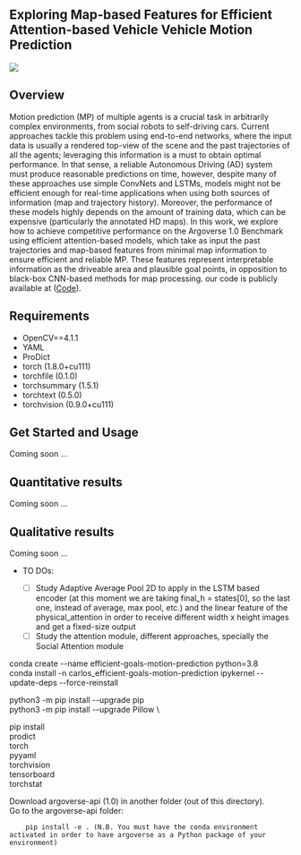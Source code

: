 # <span style="font-size:0.8em;">**Exploring Map-based Features for Efficient Attention-based Vehicle Vehicle Motion Prediction**</span>

<img src="data/datasets/argoverse/motion-forecasting/train/goal_points_test/3_step_7_multimodal.png"/>

## Overview
Motion prediction (MP) of multiple agents is a crucial task in arbitrarily complex environments, from social robots to self-driving cars. Current approaches tackle this problem using end-to-end networks, where the input data is usually a rendered top-view of the scene and the past trajectories of all the agents; leveraging this information is a must to obtain optimal performance. In that sense, a reliable Autonomous Driving (AD) system must produce reasonable predictions on time, however, despite many of these approaches use simple ConvNets and LSTMs, models might not be efficient enough for real-time applications when using both sources of information (map and trajectory history). Moreover, the performance of these models highly depends on the amount of training data, which can be expensive (particularly the annotated HD maps). In this work, we explore how to achieve competitive performance on the Argoverse 1.0 Benchmark using efficient attention-based models, which take as input the past trajectories and map-based features from minimal map information to ensure efficient and reliable MP. These features represent interpretable information as the driveable area and plausible goal points, in opposition to black-box CNN-based
methods for map processing. our code is publicly available at ([Code](https://github.com/Cram3r95/mapfe4mp)).

<!-- Second, the system is validated ([Qualitative Results](https://cutt.ly/uk9ziaq)) in the CARLA simulator fulfilling the requirements of the Euro-NCAP evaluation for Unexpected Vulnerable Road Users (VRU), where a pedestrian suddenly jumps into the road and the vehicle has to avoid collision or reduce the impact velocity as much as possible. Finally, a comparison between our HD map based perception strategy and our previous work with rectangular based approach is carried out, demonstrating how incorporating enriched topological map information increases the reliability of the Autonomous Driving (AD) stack. Code is publicly available ([Code](https://github.com/Cram3r95/map-filtered-mot)) as a ROS package. -->

## Requirements

<!-- Note that due to ROS1 limitations (till Noetic version), specially in terms of TF ROS package, we limited the Python version to 2.7. Future works will integrate the code using ROS1 Noetic or ROS2, improving the version to Python3. -->

<!-- - Python3.8 
- Numpy
- ROS melodic
- HD map information (Monitorized lanes)
- scikit-image==0.17.2
- lap==0.4.0 -->
- OpenCV==4.1.1
- YAML
- ProDict
- torch (1.8.0+cu111)
- torchfile (0.1.0)
- torchsummary (1.5.1)
- torchtext (0.5.0)
- torchvision (0.9.0+cu111)

## Get Started and Usage
Coming soon ...
## Quantitative results
Coming soon ...
## Qualitative results
Coming soon ...

  - TO DOs:

	- [ ] Study Adaptive Average Pool 2D to apply in the LSTM based encoder (at this moment we are taking final_h =    states[0], so the last one, instead of average, max pool, etc.) and the linear feature of the physical_attention in order to receive different width x height images and get a fixed-size output 
    - [ ] Study the attention module, different approaches, specially the Social Attention module

conda create --name efficient-goals-motion-prediction python=3.8 \
conda install -n carlos_efficient-goals-motion-prediction ipykernel --update-deps --force-reinstall

python3 -m pip install --upgrade pip \
python3 -m pip install --upgrade Pillow \

pip install \
    prodict \
    torch \
    pyyaml \
    torchvision \
    tensorboard \
    torchstat

Download argoverse-api (1.0) in another folder (out of this directory). \
Go to the argoverse-api folder: 
```
    pip install -e . (N.B. You must have the conda environment activated in order to have argoverse as a Python package of your environment)
```